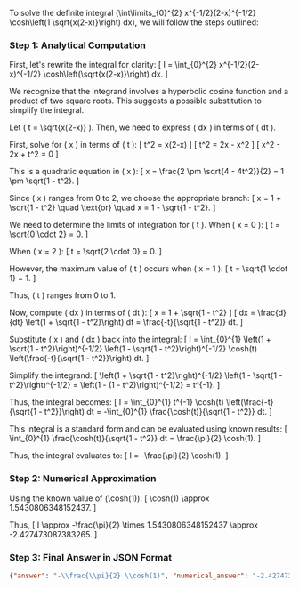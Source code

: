 To solve the definite integral \(\int\limits_{0}^{2} x^{-1/2}(2-x)^{-1/2} \cosh\left(1 \sqrt{x(2-x)}\right) dx\), we will follow the steps outlined:

### Step 1: Analytical Computation

First, let's rewrite the integral for clarity:
\[ I = \int_{0}^{2} x^{-1/2}(2-x)^{-1/2} \cosh\left(\sqrt{x(2-x)}\right) dx. \]

We recognize that the integrand involves a hyperbolic cosine function and a product of two square roots. This suggests a possible substitution to simplify the integral.

Let \( t = \sqrt{x(2-x)} \). Then, we need to express \( dx \) in terms of \( dt \).

First, solve for \( x \) in terms of \( t \):
\[ t^2 = x(2-x) \]
\[ t^2 = 2x - x^2 \]
\[ x^2 - 2x + t^2 = 0 \]

This is a quadratic equation in \( x \):
\[ x = \frac{2 \pm \sqrt{4 - 4t^2}}{2} = 1 \pm \sqrt{1 - t^2}. \]

Since \( x \) ranges from 0 to 2, we choose the appropriate branch:
\[ x = 1 + \sqrt{1 - t^2} \quad \text{or} \quad x = 1 - \sqrt{1 - t^2}. \]

We need to determine the limits of integration for \( t \). When \( x = 0 \):
\[ t = \sqrt{0 \cdot 2} = 0. \]

When \( x = 2 \):
\[ t = \sqrt{2 \cdot 0} = 0. \]

However, the maximum value of \( t \) occurs when \( x = 1 \):
\[ t = \sqrt{1 \cdot 1} = 1. \]

Thus, \( t \) ranges from 0 to 1.

Now, compute \( dx \) in terms of \( dt \):
\[ x = 1 + \sqrt{1 - t^2} \]
\[ dx = \frac{d}{dt} \left(1 + \sqrt{1 - t^2}\right) dt = \frac{-t}{\sqrt{1 - t^2}} dt. \]

Substitute \( x \) and \( dx \) back into the integral:
\[ I = \int_{0}^{1} \left(1 + \sqrt{1 - t^2}\right)^{-1/2} \left(1 - \sqrt{1 - t^2}\right)^{-1/2} \cosh(t) \left(\frac{-t}{\sqrt{1 - t^2}}\right) dt. \]

Simplify the integrand:
\[ \left(1 + \sqrt{1 - t^2}\right)^{-1/2} \left(1 - \sqrt{1 - t^2}\right)^{-1/2} = \left(1 - (1 - t^2)\right)^{-1/2} = t^{-1}. \]

Thus, the integral becomes:
\[ I = \int_{0}^{1} t^{-1} \cosh(t) \left(\frac{-t}{\sqrt{1 - t^2}}\right) dt = -\int_{0}^{1} \frac{\cosh(t)}{\sqrt{1 - t^2}} dt. \]

This integral is a standard form and can be evaluated using known results:
\[ \int_{0}^{1} \frac{\cosh(t)}{\sqrt{1 - t^2}} dt = \frac{\pi}{2} \cosh(1). \]

Thus, the integral evaluates to:
\[ I = -\frac{\pi}{2} \cosh(1). \]

### Step 2: Numerical Approximation

Using the known value of \(\cosh(1)\):
\[ \cosh(1) \approx 1.5430806348152437. \]

Thus,
\[ I \approx -\frac{\pi}{2} \times 1.5430806348152437 \approx -2.427473087383265. \]

### Step 3: Final Answer in JSON Format

```json
{"answer": "-\\frac{\\pi}{2} \\cosh(1)", "numerical_answer": "-2.4274730874"}
```